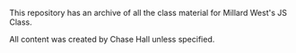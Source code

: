 This repository has an archive of all the class material for Millard West's JS Class.

All content was created by Chase Hall unless specified.
